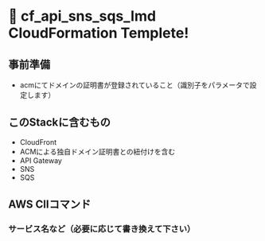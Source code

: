 # 🚀 cf_api_sns_sqs_lmd CloudFormation Templete!
## 事前準備
- acmにてドメインの証明書が登録されていること（識別子をパラメータで設定します）

## このStackに含むもの
- CloudFront
 - ACMによる独自ドメイン証明書との紐付けを含む
- API Gateway
- SNS
- SQS

## AWS ClIコマンド
### サービス名など（必要に応じて書き換えて下さい）

